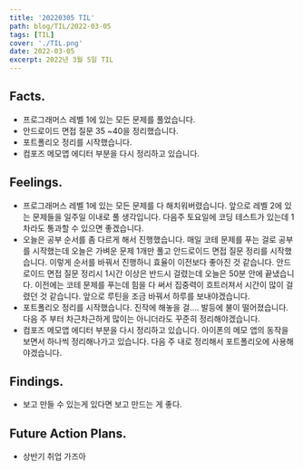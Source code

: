 ```yaml
---
title: '20220305 TIL'
path: blog/TIL/2022-03-05
tags: [TIL]
cover: './TIL.png'
date: 2022-03-05
excerpt: 2022년 3월 5일 TIL
---
```


## Facts.

- 프로그래머스 레벨 1에 있는 모든 문제를 풀었습니다.
- 안드로이드 면접 질문 35 ~40을 정리했습니다.
- 포트폴리오 정리를 시작했습니다.
- 컴포즈 메모앱 에디터 부분을 다시 정리하고 있습니다.

## Feelings.

- 프로그래머스 레벨 1에 있는 모든 문제를 다 해치워버렸습니다. 앞으로 레벨 2에 있는 문제들을 일주일 이내로 풀 생각입니다. 다음주 토요일에 코딩 테스트가 있는데 1차라도 통과할 수 있으면 좋겠습니다.
- 오늘은 공부 순서를 좀 다르게 해서 진행했습니다. 매일 코테 문제를 푸는 걸로 공부를 시작했는데 오늘은 가벼운 문제 1개만 풀고 안드로이드 면접 질문 정리를 시작했습니다. 이렇게 순서를 바꿔서 진행하니 효율이 이전보다 좋아진 것 같습니다. 안드로이드 면접 질문 정리시 1시간 이상은 반드시 걸렸는데 오늘은 50분 안에 끝냈습니다. 이전에는 코테 문제를 푸는데 힘을 다 써서 집중력이 흐트러져서 시간이 많이 걸렸던 것 같습니다. 앞으로 루틴을 조금 바꿔서 하루를 보내야겠습니다.
- 포트폴리오 정리를 시작했습니다. 진작에 해놓을 걸.... 발등에 불이 떨어졌습니다. 다음 주 부터 차근차근하게 많이는 아니더라도 꾸준히 정리해야겠습니다.
- 컴포즈 메모앱 에디터 부분을 다시 정리하고 있습니다. 아이폰의 메모 앱의 동작을 보면서 하나씩 정리해나가고 있습니다. 다음 주 내로 정리해서 포트폴리오에 사용해야겠습니다.

## Findings.

- 보고 만들 수 있는게 있다면 보고 만드는 게 좋다.

## Future Action Plans.

- 상반기 취업 가즈아
